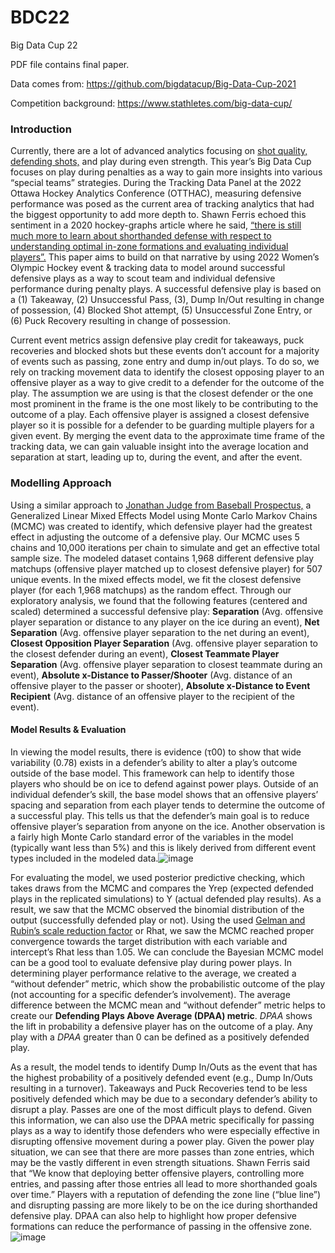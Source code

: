 # BDC22
Big Data Cup 22

PDF file contains final paper. 

Data comes from: https://github.com/bigdatacup/Big-Data-Cup-2021

Competition background: https://www.stathletes.com/big-data-cup/


### Introduction
Currently, there are a lot of advanced analytics focusing on [shot quality, defending shots,](https://drive4five.blog/2021/01/06/hockey-advanced-statistics-stats-nhl-sports-analytics-aidan-resnick/) and play during even strength. This year’s Big Data Cup focuses on play during penalties as a way to gain more insights into various “special teams” strategies. During the Tracking Data Panel at the 2022 Ottawa Hockey Analytics Conference (OTTHAC), measuring defensive performance was posed as the current area of tracking analytics that had the biggest opportunity to add more depth to. Shawn Ferris echoed this sentiment in a 2020 hockey-graphs article where he said, [“there is still much more to learn about shorthanded defense with respect to understanding optimal in-zone formations and evaluating individual players”.](https://hockey-graphs.com/2020/04/16/using-data-to-inform-shorthanded-neutral-zone-decisions/#more-24218) This paper aims to build on that narrative by using 2022 Women’s Olympic Hockey event & tracking data to model around successful defensive plays as a way to scout team and individual defensive performance during penalty plays. A successful defensive play is based on a (1) Takeaway, (2) Unsuccessful Pass, (3), Dump In/Out resulting in change of possession, (4) Blocked Shot attempt, (5) Unsuccessful Zone Entry, or (6) Puck Recovery resulting in change of possession.

Current event metrics assign defensive play credit for takeaways, puck recoveries and blocked shots but these events don’t account for a majority of events such as passing, zone entry and dump in/out plays. To do so, we rely on tracking movement data to identify the closest opposing player to an offensive player as a way to give credit to a defender for the outcome of the play. The assumption we are using is that the closest defender or the one most prominent in the frame is the one most likely to be contributing to the outcome of a play. Each offensive player is assigned a closest defensive player so it is possible for a defender to be guarding multiple players for a given event. By merging the event data to the approximate time frame of the tracking data, we can gain valuable insight into the average location and separation at start, leading up to, during the event, and after the event. 

### Modelling Approach
Using a similar approach to [Jonathan Judge from Baseball Prospectus,](https://www.baseballprospectus.com/news/article/38289/bayesian-bagging-generate-uncertainty-intervals-catcher-framing-story/) a Generalized Linear Mixed Effects Model using Monte Carlo Markov Chains (MCMC) was created to identify, which defensive player had the greatest effect in adjusting the outcome of a defensive play. Our MCMC uses 5 chains and 10,000 iterations per chain to simulate and get an effective total sample size. The modeled dataset contains 1,968 different defensive play matchups (offensive player matched up to closest defensive player) for 507 unique events. In the mixed effects model, we fit the closest defensive player (for each 1,968 matchups) as the random effect. Through our exploratory analysis, we found that the following features (centered and scaled) determined a successful defensive play: **Separation** (Avg. offensive player separation or distance to any player on the ice during an event), **Net Separation** (Avg. offensive player separation to the net during an event), **Closest Opposition Player Separation** (Avg. offensive player separation to the closest defender during an event), **Closest Teammate Player Separation** (Avg. offensive player separation to closest teammate during an event), **Absolute x-Distance to Passer/Shooter** (Avg. distance of an offensive player to the passer or shooter), **Absolute x-Distance to Event Recipient** (Avg. distance of an offensive player to the recipient of the event).

#### Model Results & Evaluation
In viewing the model results, there is evidence (τ00) to show that wide variability (0.78) exists in a defender’s ability to alter a play’s outcome outside of the base model. This framework can help to identify those players who should be on ice to defend against power plays. Outside of an individual defender’s skill, the base model shows that an offensive players’ spacing and separation from each player tends to determine the outcome of a successful play. This tells us that the defender’s main goal is to reduce offensive player’s separation from anyone on the ice. Another observation is a fairly high Monte Carlo standard error of the variables in the model (typically want less than 5%) and this is likely derived from different event types included in the modeled data.![image](https://user-images.githubusercontent.com/20390351/167527869-518b49e3-2ccb-4d5c-8e9c-7748e1625d1b.png)

For evaluating the model, we used posterior predictive checking, which takes draws from the MCMC and compares the Yrep (expected defended plays in the replicated simulations) to Y (actual defended play results). As a result, we saw that the MCMC observed the binomial distribution of the output (successfully defended play or not). Using the used [Gelman and Rubin’s scale reduction factor](https://mc-stan.org/docs/2_18/reference-manual/notation-for-samples-chains-and-draws.html) or Rhat, we saw the MCMC reached proper convergence towards the target distribution with each variable and intercept’s Rhat less than 1.05. We can conclude the Bayesian MCMC model can be a good tool to evaluate defensive play during power plays. 
In determining player performance relative to the average, we created a “without defender” metric, which show the probabilistic outcome of the play (not accounting for a specific defender’s involvement). The average difference between the MCMC mean and “without defender” metric helps to create our **Defending Plays Above Average (DPAA) metric**. *DPAA* shows the lift in probability a defensive player has on the outcome of a play. Any play with a *DPAA* greater than 0 can be defined as a positively defended play.  

As a result, the model tends to identify Dump In/Outs as the event that has the highest probability of a positively defended event (e.g., Dump In/Outs resulting in a turnover). Takeaways and Puck Recoveries tend to be less positively defended which may be due to a secondary defender’s ability to disrupt a play. Passes are one of the most difficult plays to defend. Given this information, we can also use the DPAA metric specifically for passing plays as a way to identify those defenders who were especially effective in disrupting offensive movement during a power play. Given the power play situation, we can see that there are more passes than zone entries, which may be the vastly different in even strength situations.  Shawn Ferris said that “We know that deploying better offensive players, controlling more entries, and passing after those entries all lead to more shorthanded goals over time.” Players with a reputation of defending the zone line (“blue line”) and disrupting passing are more likely to be on the ice during shorthanded defensive play. DPAA can also help to highlight how proper defensive formations can reduce the performance of passing in the offensive zone.![image](https://user-images.githubusercontent.com/20390351/167528005-1f7d2f34-33dd-4736-9251-f7143d25032f.png)







